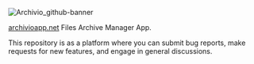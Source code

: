 ![Archivio_github-banner](https://user-images.githubusercontent.com/130581829/233871771-90c0d646-1fe2-4be1-b68b-9ac554e320f6.png)

[archivioapp.net](https://www.archivioapp.net) Files Archive Manager App.

This repository is as a platform where you can submit bug reports, make requests for new features, and engage in general discussions.
